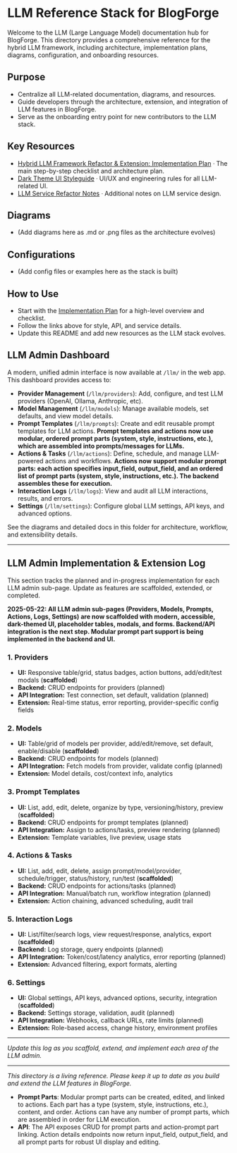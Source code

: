 # LLM Reference Stack for BlogForge

Welcome to the LLM (Large Language Model) documentation hub for BlogForge. This directory provides a comprehensive reference for the hybrid LLM framework, including architecture, implementation plans, diagrams, configuration, and onboarding resources.

## Purpose
- Centralize all LLM-related documentation, diagrams, and resources.
- Guide developers through the architecture, extension, and integration of LLM features in BlogForge.
- Serve as the onboarding entry point for new contributors to the LLM stack.

## Key Resources
- [Hybrid LLM Framework Refactor & Extension: Implementation Plan](../temp/llm_framework_hybrid_refactor.md)  ᐧ The main step-by-step checklist and architecture plan.
- [Dark Theme UI Styleguide](../frontend/dark_theme_styleguide.md) ᐧ UI/UX and engineering rules for all LLM-related UI.
- [LLM Service Refactor Notes](../llm_service_refactor.md) ᐧ Additional notes on LLM service design.

## Diagrams
- (Add diagrams here as .md or .png files as the architecture evolves)

## Configurations
- (Add config files or examples here as the stack is built)

## How to Use
- Start with the [Implementation Plan](../temp/llm_framework_hybrid_refactor.md) for a high-level overview and checklist.
- Follow the links above for style, API, and service details.
- Update this README and add new resources as the LLM stack evolves.

## LLM Admin Dashboard

A modern, unified admin interface is now available at `/llm/` in the web app. This dashboard provides access to:

- **Provider Management** (`/llm/providers`): Add, configure, and test LLM providers (OpenAI, Ollama, Anthropic, etc).
- **Model Management** (`/llm/models`): Manage available models, set defaults, and view model details.
- **Prompt Templates** (`/llm/prompts`): Create and edit reusable prompt templates for LLM actions. **Prompt templates and actions now use modular, ordered prompt parts (system, style, instructions, etc.), which are assembled into prompts/messages for LLMs.**
- **Actions & Tasks** (`/llm/actions`): Define, schedule, and manage LLM-powered actions and workflows. **Actions now support modular prompt parts: each action specifies input_field, output_field, and an ordered list of prompt parts (system, style, instructions, etc.). The backend assembles these for execution.**
- **Interaction Logs** (`/llm/logs`): View and audit all LLM interactions, results, and errors.
- **Settings** (`/llm/settings`): Configure global LLM settings, API keys, and advanced options.

See the diagrams and detailed docs in this folder for architecture, workflow, and extensibility details.

---

## LLM Admin Implementation & Extension Log

This section tracks the planned and in-progress implementation for each LLM admin sub-page. Update as features are scaffolded, extended, or completed.

**2025-05-22: All LLM admin sub-pages (Providers, Models, Prompts, Actions, Logs, Settings) are now scaffolded with modern, accessible, dark-themed UI, placeholder tables, modals, and forms. Backend/API integration is the next step. Modular prompt part support is being implemented in the backend and UI.**

### 1. Providers
- **UI:** Responsive table/grid, status badges, action buttons, add/edit/test modals (**scaffolded**)
- **Backend:** CRUD endpoints for providers (planned)
- **API Integration:** Test connection, set default, validation (planned)
- **Extension:** Real-time status, error reporting, provider-specific config fields

### 2. Models
- **UI:** Table/grid of models per provider, add/edit/remove, set default, enable/disable (**scaffolded**)
- **Backend:** CRUD endpoints for models (planned)
- **API Integration:** Fetch models from provider, validate config (planned)
- **Extension:** Model details, cost/context info, analytics

### 3. Prompt Templates
- **UI:** List, add, edit, delete, organize by type, versioning/history, preview (**scaffolded**)
- **Backend:** CRUD endpoints for prompt templates (planned)
- **API Integration:** Assign to actions/tasks, preview rendering (planned)
- **Extension:** Template variables, live preview, usage stats

### 4. Actions & Tasks
- **UI:** List, add, edit, delete, assign prompt/model/provider, schedule/trigger, status/history, run/test (**scaffolded**)
- **Backend:** CRUD endpoints for actions/tasks (planned)
- **API Integration:** Manual/batch run, workflow integration (planned)
- **Extension:** Action chaining, advanced scheduling, audit trail

### 5. Interaction Logs
- **UI:** List/filter/search logs, view request/response, analytics, export (**scaffolded**)
- **Backend:** Log storage, query endpoints (planned)
- **API Integration:** Token/cost/latency analytics, error reporting (planned)
- **Extension:** Advanced filtering, export formats, alerting

### 6. Settings
- **UI:** Global settings, API keys, advanced options, security, integration (**scaffolded**)
- **Backend:** Settings storage, validation, audit (planned)
- **API Integration:** Webhooks, callback URLs, rate limits (planned)
- **Extension:** Role-based access, change history, environment profiles

---

*Update this log as you scaffold, extend, and implement each area of the LLM admin.*

---

*This directory is a living reference. Please keep it up to date as you build and extend the LLM features in BlogForge.*

- **Prompt Parts**: Modular prompt parts can be created, edited, and linked to actions. Each part has a type (system, style, instructions, etc.), content, and order. Actions can have any number of prompt parts, which are assembled in order for LLM execution.
- **API**: The API exposes CRUD for prompt parts and action-prompt part linking. Action details endpoints now return input_field, output_field, and all prompt parts for robust UI display and editing. 